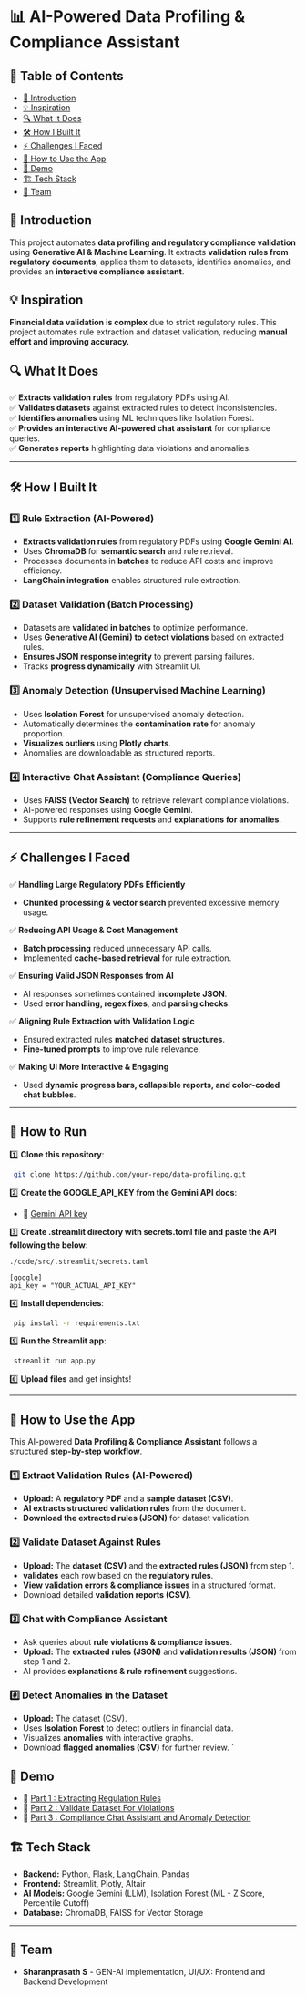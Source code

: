 # 📊 AI-Powered Data Profiling & Compliance Assistant

## 📌 Table of Contents
- [🚀 Introduction](#-introduction)
- [💡 Inspiration](#-inspiration)
- [🔍 What It Does](#-what-it-does)
- [🛠️ How I Built It](#-how-I-built-it)
- [⚡ Challenges I Faced](#-challenges-i-faced)
- [📖 How to Use the App](#-how-to-use-the-app)
- [🎥 Demo](#-demo)
- [🏗️ Tech Stack](#-tech-stack)
- [👥 Team](#-team)


## 🚀 Introduction
This project automates **data profiling and regulatory compliance validation** using **Generative AI & Machine Learning**. It extracts **validation rules from regulatory documents**, applies them to datasets, identifies anomalies, and provides an **interactive compliance assistant**.

## 💡 Inspiration
**Financial data validation is complex** due to strict regulatory rules. This project automates rule extraction and dataset validation, reducing **manual effort and improving accuracy.**

## 🔍 What It Does
✅ **Extracts validation rules** from regulatory PDFs using AI.  
✅ **Validates datasets** against extracted rules to detect inconsistencies.  
✅ **Identifies anomalies** using ML techniques like Isolation Forest.  
✅ **Provides an interactive AI-powered chat assistant** for compliance queries.  
✅ **Generates reports** highlighting data violations and anomalies.

---

## 🛠️ How I Built It

### **1️⃣ Rule Extraction (AI-Powered)**
- **Extracts validation rules** from regulatory PDFs using **Google Gemini AI**.
- Uses **ChromaDB** for **semantic search** and rule retrieval.
- Processes documents in **batches** to reduce API costs and improve efficiency.
- **LangChain integration** enables structured rule extraction.

### **2️⃣ Dataset Validation (Batch Processing)**
- Datasets are **validated in batches** to optimize performance.
- Uses **Generative AI (Gemini) to detect violations** based on extracted rules.
- **Ensures JSON response integrity** to prevent parsing failures.
- Tracks **progress dynamically** with Streamlit UI.

### **3️⃣ Anomaly Detection (Unsupervised Machine Learning)**
- Uses **Isolation Forest** for unsupervised anomaly detection.
- Automatically determines the **contamination rate** for anomaly proportion.
- **Visualizes outliers** using **Plotly charts**.
- Anomalies are downloadable as structured reports.

### **4️⃣ Interactive Chat Assistant (Compliance Queries)**
- Uses **FAISS (Vector Search)** to retrieve relevant compliance violations.
- AI-powered responses using **Google Gemini**.
- Supports **rule refinement requests** and **explanations for anomalies**.

---

## ⚡ Challenges I Faced

✅ **Handling Large Regulatory PDFs Efficiently**  
- **Chunked processing & vector search** prevented excessive memory usage.

✅ **Reducing API Usage & Cost Management**  
- **Batch processing** reduced unnecessary API calls.
- Implemented **cache-based retrieval** for rule extraction.

✅ **Ensuring Valid JSON Responses from AI**  
- AI responses sometimes contained **incomplete JSON**.
- Used **error handling, regex fixes**, and **parsing checks**.

✅ **Aligning Rule Extraction with Validation Logic**  
- Ensured extracted rules **matched dataset structures**.
- **Fine-tuned prompts** to improve rule relevance.

✅ **Making UI More Interactive & Engaging**  
- Used **dynamic progress bars, collapsible reports, and color-coded chat bubbles**.

---

## 🏃 How to Run

1️⃣ **Clone this repository**:  
```bash
 git clone https://github.com/your-repo/data-profiling.git
```

2️⃣ **Create the GOOGLE_API_KEY from the Gemini API docs**:  
- 📑 [Gemini API key](https://ai.google.dev/gemini-api/docs)

3️⃣ **Create .streamlit directory with secrets.toml file and paste the API following the below**:  
```
./code/src/.streamlit/secrets.taml 
```
```
[google]
api_key = "YOUR_ACTUAL_API_KEY"
```
4️⃣ **Install dependencies**:  
```bash
 pip install -r requirements.txt
```

5️⃣ **Run the Streamlit app**:  
```bash
 streamlit run app.py
```

6️⃣ **Upload files** and get insights!

---

## 📖 How to Use the App
This AI-powered **Data Profiling & Compliance Assistant** follows a structured **step-by-step workflow**.

### **1️⃣ Extract Validation Rules (AI-Powered)**
- **Upload:** A **regulatory PDF** and a **sample dataset (CSV)**.  
- **AI extracts structured validation rules** from the document.  
- **Download the extracted rules (JSON)** for dataset validation.  

### **2️⃣ Validate Dataset Against Rules**
- **Upload:** The **dataset (CSV)** and the **extracted rules (JSON)** from step 1.
- **validates** each row based on the **regulatory rules**.
- **View validation errors & compliance issues** in a structured format.
- Download detailed **validation reports (CSV)**.

### **3️⃣ Chat with Compliance Assistant**
- Ask queries about **rule violations & compliance issues**.
- **Upload:** The **extracted rules (JSON)** and **validation results (JSON)** from step 1 and 2.
- AI provides **explanations & rule refinement** suggestions.

### #️⃣ **Detect Anomalies in the Dataset**
- **Upload:** The dataset (CSV).
- Uses **Isolation Forest** to detect outliers in financial data.
- Visualizes **anomalies** with interactive graphs.
- Download **flagged anomalies (CSV)** for further review.
    `

## 🎥 Demo
- 📑 [Part 1 : Extracting Regulation Rules](https://drive.google.com/file/d/1cy0zS77Za4fj_TAqS1BuQTgrN102qgzF/view?usp=sharing)
- 📑 [Part 2 : Validate Dataset For Violations](https://drive.google.com/file/d/1Ve4FH08GHxtqDv9rOTzAFjJ99y7q7Hf7/view?usp=sharing)
- 📑 [Part 3 : Compliance Chat Assistant and Anomaly Detection](https://drive.google.com/file/d/1p2uNhu5UlHvaU26cjABcnVDKVdXdjJZ6/view?usp=drive_link)



## 🏗️ Tech Stack

- **Backend:** Python, Flask, LangChain, Pandas
- **Frontend:** Streamlit, Plotly, Altair
- **AI Models:** Google Gemini (LLM), Isolation Forest (ML - Z Score, Percentile Cutoff)
- **Database:** ChromaDB, FAISS for Vector Storage

---

## 👥 Team

- **Sharanprasath S** - GEN-AI Implementation, UI/UX: Frontend and Backend Development



